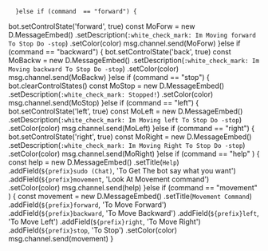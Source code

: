       }else if (command  == "forward") {
  bot.setControlState('forward', true)
  const MoForw = new D.MessageEmbed()
      .setDescription(`:white_check_mark: Im Moving forward To Stop Do -stop`)
      .setColor(color)
  msg.channel.send(MoForw)
}else if (command  == "backward") {
  bot.setControlState('back', true)
  const MoBackw = new D.MessageEmbed()
      .setDescription(`:white_check_mark: Im Moving backward To Stop Do -stop`)
      .setColor(color)
  msg.channel.send(MoBackw)
}else if (command  == "stop") {
  bot.clearControlStates()
  const MoStop = new D.MessageEmbed()
      .setDescription(`:white_check_mark: Stopped!`)
      .setColor(color)
  msg.channel.send(MoStop)
}else if (command  == "left") {
  bot.setControlState('left', true)
  const MoLeft = new D.MessageEmbed()
      .setDescription(`:white_check_mark: Im Moving left To Stop Do -stop`)
      .setColor(color)
  msg.channel.send(MoLeft)
}else if (command  == "right") {
  bot.setControlState('right', true)
  const MoRight = new D.MessageEmbed()
      .setDescription(`:white_check_mark: Im Moving Right To Stop Do -stop`)
      .setColor(color)
  msg.channel.send(MoRight)
}else if (command  == "help" ) {
const help = new D.MessageEmbed()
.setTitle(`Help`)
.addField(` ${prefix}sudo (Chat) `, 'To Get The bot say what you want')
.addField(` ${prefix}movement `, 'Look At Movement command')
.setColor(color)
msg.channel.send(help)
}else if (command  == "movement" ) {
const movement = new D.MessageEmbed()
.setTitle(`Movement Command`)
.addField(` ${prefix}forward `, 'To Move Forward')
.addField(` ${prefix}backward `, 'To Move Backward')
.addField(` ${prefix}left `, 'To Move Left')
.addField(` ${prefix}right `, 'To Move Right')
.addField(` ${prefix}stop `, 'To Stop')
.setColor(color)
msg.channel.send(movement)
}
